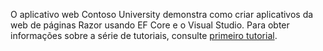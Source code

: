 O aplicativo web Contoso University demonstra como criar aplicativos da web de páginas Razor usando EF Core e o Visual Studio. Para obter informações sobre a série de tutoriais, consulte [primeiro tutorial](xref:data/ef-rp/intro).